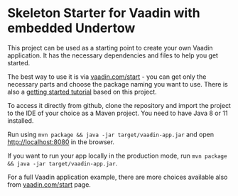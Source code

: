 # Skeleton Starter for Vaadin with embedded Undertow

This project can be used as a starting point to create your own Vaadin application.
It has the necessary dependencies and files to help you get started.

The best way to use it is via [vaadin.com/start](https://vaadin.com/start) - you can get only the necessary parts and choose the package naming you want to use.
There is also a [getting started tutorial](https://vaadin.com/tutorials/getting-started-with-flow) based on this project.

To access it directly from github, clone the repository and import the project to the IDE of your choice as a Maven project. You need to have Java 8 or 11 installed.

Run using `mvn package && java -jar target/vaadin-app.jar` and open [http://localhost:8080](http://localhost:8080) in the browser.

If you want to run your app locally in the production mode, run `mvn package && java -jar target/vaadin-app.jar`.

For a full Vaadin application example, there are more choices available also from [vaadin.com/start](https://vaadin.com/start) page.

